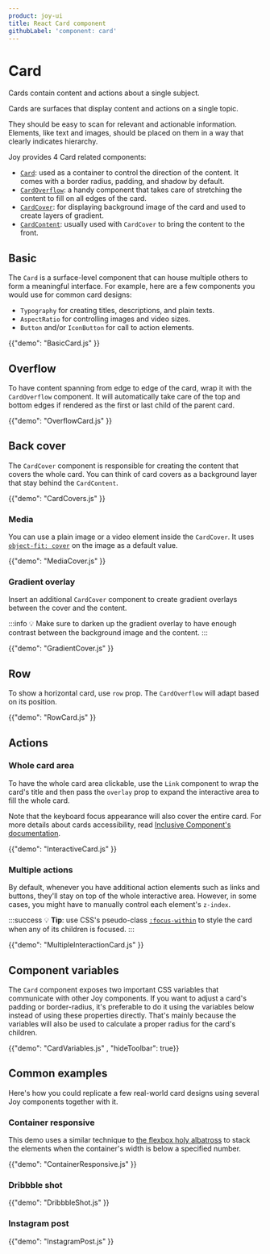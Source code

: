 ```yaml
---
product: joy-ui
title: React Card component
githubLabel: 'component: card'
---
```


# Card

<p class="description">Cards contain content and actions about a single subject.</p>

Cards are surfaces that display content and actions on a single topic.

They should be easy to scan for relevant and actionable information. Elements, like text and images, should be placed on them in a way that clearly indicates hierarchy.

Joy provides 4 Card related components:

- [`Card`](#basic): used as a container to control the direction of the content. It comes with a border radius, padding, and shadow by default.
- [`CardOverflow`](#overflow): a handy component that takes care of stretching the content to fill on all edges of the card.
- [`CardCover`](#back-cover): for displaying background image of the card and used to create layers of gradient.
- [`CardContent`](#back-cover): usually used with `CardCover` to bring the content to the front.

## Basic

The `Card` is a surface-level component that can house multiple others to form a meaningful interface. For example, here are a few components you would use for common card designs:

- `Typography` for creating titles, descriptions, and plain texts.
- `AspectRatio` for controlling images and video sizes.
- `Button` and/or `IconButton` for call to action elements.

{{"demo": "BasicCard.js" }}

## Overflow

To have content spanning from edge to edge of the card, wrap it with the `CardOverflow` component. It will automatically take care of the top and bottom edges if rendered as the first or last child of the parent card.

{{"demo": "OverflowCard.js" }}

## Back cover

The `CardCover` component is responsible for creating the content that covers the whole card. You can think of card covers as a background layer that stay behind the `CardContent`.

{{"demo": "CardCovers.js" }}

### Media

You can use a plain image or a video element inside the `CardCover`. It uses [`object-fit: cover`](https://developer.mozilla.org/en-US/docs/Web/CSS/object-fit) on the image as a default value.

{{"demo": "MediaCover.js" }}

### Gradient overlay

Insert an additional `CardCover` component to create gradient overlays between the cover and the content.

:::info
💡 Make sure to darken up the gradient overlay to have enough contrast between the background image and the content.
:::

{{"demo": "GradientCover.js" }}

## Row

To show a horizontal card, use `row` prop. The `CardOverflow` will adapt based on its position.

{{"demo": "RowCard.js" }}

## Actions

### Whole card area

To have the whole card area clickable, use the `Link` component to wrap the card's title and then pass the `overlay` prop to expand the interactive area to fill the whole card.

Note that the keyboard focus appearance will also cover the entire card. For more details about cards accessibility, read [Inclusive Component's documentation](https://inclusive-components.design/cards/).

{{"demo": "InteractiveCard.js" }}

### Multiple actions

By default, whenever you have additional action elements such as links and buttons, they'll stay on top of the whole interactive area. However, in some cases, you might have to manually control each element's `z-index`.

:::success 💡 **Tip**: use CSS's pseudo-class [`:focus-within`](https://developer.mozilla.org/en-US/docs/Web/CSS/:focus-within) to style the card when any of its children is focused. :::

{{"demo": "MultipleInteractionCard.js" }}

## Component variables

The `Card` component exposes two important CSS variables that communicate with other Joy components. If you want to adjust a card's padding or border-radius, it's preferable to do it using the variables below instead of using these properties directly. That's mainly because the variables will also be used to calculate a proper radius for the card's children.

{{"demo": "CardVariables.js" , "hideToolbar": true}}

## Common examples

Here's how you could replicate a few real-world card designs using several Joy components together with it.

### Container responsive

This demo uses a similar technique to [the flexbox holy albatross](https://heydonworks.com/article/the-flexbox-holy-albatross/) to stack the elements when the container's width is below a specified number.

{{"demo": "ContainerResponsive.js" }}

### Dribbble shot

{{"demo": "DribbbleShot.js" }}

### Instagram post

{{"demo": "InstagramPost.js" }}
